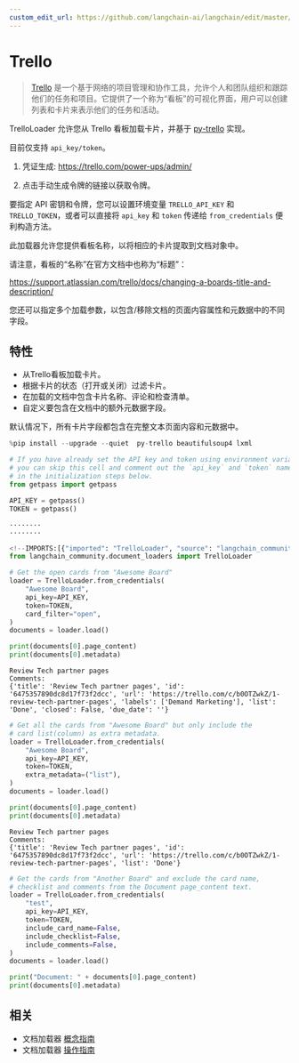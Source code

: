 ```yaml
---
custom_edit_url: https://github.com/langchain-ai/langchain/edit/master/docs/docs/integrations/document_loaders/trello.ipynb
---
```

# Trello

>[Trello](https://www.atlassian.com/software/trello) 是一个基于网络的项目管理和协作工具，允许个人和团队组织和跟踪他们的任务和项目。它提供了一个称为“看板”的可视化界面，用户可以创建列表和卡片来表示他们的任务和活动。

TrelloLoader 允许您从 Trello 看板加载卡片，并基于 [py-trello](https://pypi.org/project/py-trello/) 实现。

目前仅支持 `api_key/token`。

1. 凭证生成: https://trello.com/power-ups/admin/

2. 点击手动生成令牌的链接以获取令牌。

要指定 API 密钥和令牌，您可以设置环境变量 ``TRELLO_API_KEY`` 和 ``TRELLO_TOKEN``，或者可以直接将 ``api_key`` 和 ``token`` 传递给 `from_credentials` 便利构造方法。

此加载器允许您提供看板名称，以将相应的卡片提取到文档对象中。

请注意，看板的“名称”在官方文档中也称为“标题”：

https://support.atlassian.com/trello/docs/changing-a-boards-title-and-description/

您还可以指定多个加载参数，以包含/移除文档的页面内容属性和元数据中的不同字段。

## 特性
- 从Trello看板加载卡片。
- 根据卡片的状态（打开或关闭）过滤卡片。
- 在加载的文档中包含卡片名称、评论和检查清单。
- 自定义要包含在文档中的额外元数据字段。

默认情况下，所有卡片字段都包含在完整文本页面内容和元数据中。




```python
%pip install --upgrade --quiet  py-trello beautifulsoup4 lxml
```


```python
# If you have already set the API key and token using environment variables,
# you can skip this cell and comment out the `api_key` and `token` named arguments
# in the initialization steps below.
from getpass import getpass

API_KEY = getpass()
TOKEN = getpass()
```
```output
········
········
```

```python
<!--IMPORTS:[{"imported": "TrelloLoader", "source": "langchain_community.document_loaders", "docs": "https://python.langchain.com/api_reference/community/document_loaders/langchain_community.document_loaders.trello.TrelloLoader.html", "title": "Trello"}]-->
from langchain_community.document_loaders import TrelloLoader

# Get the open cards from "Awesome Board"
loader = TrelloLoader.from_credentials(
    "Awesome Board",
    api_key=API_KEY,
    token=TOKEN,
    card_filter="open",
)
documents = loader.load()

print(documents[0].page_content)
print(documents[0].metadata)
```
```output
Review Tech partner pages
Comments:
{'title': 'Review Tech partner pages', 'id': '6475357890dc8d17f73f2dcc', 'url': 'https://trello.com/c/b0OTZwkZ/1-review-tech-partner-pages', 'labels': ['Demand Marketing'], 'list': 'Done', 'closed': False, 'due_date': ''}
```

```python
# Get all the cards from "Awesome Board" but only include the
# card list(column) as extra metadata.
loader = TrelloLoader.from_credentials(
    "Awesome Board",
    api_key=API_KEY,
    token=TOKEN,
    extra_metadata=("list"),
)
documents = loader.load()

print(documents[0].page_content)
print(documents[0].metadata)
```
```output
Review Tech partner pages
Comments:
{'title': 'Review Tech partner pages', 'id': '6475357890dc8d17f73f2dcc', 'url': 'https://trello.com/c/b0OTZwkZ/1-review-tech-partner-pages', 'list': 'Done'}
```

```python
# Get the cards from "Another Board" and exclude the card name,
# checklist and comments from the Document page_content text.
loader = TrelloLoader.from_credentials(
    "test",
    api_key=API_KEY,
    token=TOKEN,
    include_card_name=False,
    include_checklist=False,
    include_comments=False,
)
documents = loader.load()

print("Document: " + documents[0].page_content)
print(documents[0].metadata)
```


## 相关

- 文档加载器 [概念指南](/docs/concepts/#document-loaders)
- 文档加载器 [操作指南](/docs/how_to/#document-loaders)
